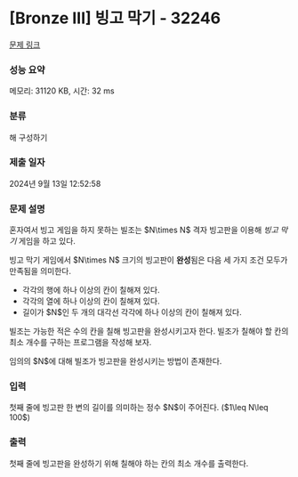 # [Bronze III] 빙고 막기 - 32246 

[문제 링크](https://www.acmicpc.net/problem/32246) 

### 성능 요약

메모리: 31120 KB, 시간: 32 ms

### 분류

해 구성하기

### 제출 일자

2024년 9월 13일 12:52:58

### 문제 설명

<p>혼자여서 빙고 게임을 하지 못하는 빌조는 $N\times N$ 격자 빙고판을 이용해 <em>빙고 막기</em> 게임을 하고 있다.</p>

<p>빙고 막기 게임에서 $N\times N$ 크기의 빙고판이 <strong>완성</strong>됨은 다음 세 가지 조건 모두가 만족됨을 의미한다.</p>

<ul>
	<li>각각의 행에 하나 이상의 칸이 칠해져 있다.</li>
	<li>각각의 열에 하나 이상의 칸이 칠해져 있다.</li>
	<li>길이가 $N$인 두 개의 대각선 각각에 하나 이상의 칸이 칠해져 있다.</li>
</ul>

<p>빌조는 가능한 적은 수의 칸을 칠해 빙고판을 완성시키고자 한다. 빌조가 칠해야 할 칸의 최소 개수를 구하는 프로그램을 작성해 보자.</p>

<p>임의의 $N$에 대해 빌조가 빙고판을 완성시키는 방법이 존재한다.</p>

### 입력 

 <p>첫째 줄에 빙고판 한 변의 길이를 의미하는 정수 $N$이 주어진다. ($1\leq N\leq 100$)</p>

### 출력 

 <p>첫째 줄에 빙고판을 완성하기 위해 칠해야 하는 칸의 최소 개수를 출력한다.</p>

